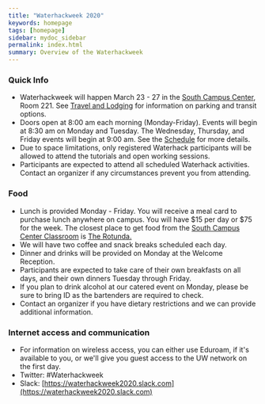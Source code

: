 ```yaml
---
title: "Waterhackweek 2020"
keywords: homepage
tags: [homepage]
sidebar: mydoc_sidebar
permalink: index.html
summary: Overview of the Waterhackweek
---
```

### Quick Info
- Waterhackweek will happen March 23 - 27 in the [South Campus Center](https://www.google.com/maps/place/UW+South+Campus+Center/@47.6495125,-122.3129862,17z/data=!3m1!4b1!4m5!3m4!1s0x549014ec0573d0fd:0x92c36f77d79c29d7!8m2!3d47.6495089!4d-122.3107975), Room 221. See [Travel and Lodging](https://waterhackweek.github.io/wiki/travel_and_lodging.html) for information on parking and transit options.
- Doors open at 8:00 am each morning (Monday-Friday). Events will begin at 8:30 am on Monday and Tuesday. The Wednesday, Thursday, and Friday events will begin at 9:00 am. See the [Schedule](https://waterhackweek.github.io/schedule.html) for more details.
- Due to space limitations, only registered Waterhack participants will be allowed to attend the tutorials and open working sessions.
- Participants are expected to attend all scheduled Waterhack activities. Contact an organizer if any circumstances prevent you from attending.

### Food
- Lunch is provided Monday - Friday. You will receive a meal card to purchase lunch anywhere on campus. You will have $15 per day or $75 for the week. The closest place to get food from the [South Campus Center Classroom](https://www.google.com/maps/place/UW+South+Campus+Center/@47.6495125,-122.3129862,17z/data=!3m1!4b1!4m5!3m4!1s0x549014ec0573d0fd:0x92c36f77d79c29d7!8m2!3d47.6495089!4d-122.3107975) is [The Rotunda.](https://hfs.uw.edu/Eat/Dining-Locations/The-Rotunda) 
- We will have two coffee and snack breaks scheduled each day.
- Dinner and drinks will be provided on Monday at the Welcome Reception.
- Participants are expected to take care of their own breakfasts on all days, and their own dinners Tuesday through Friday.
- If you plan to drink alcohol at our catered event on Monday, please be sure to bring ID as the bartenders are required to check.
- Contact an organizer if you have dietary restrictions and we can provide additional information.

### Internet access and communication
- For information on wireless access, you can either use Eduroam, if it's available to you, or we'll give you guest access to the UW network on the first day.
- Twitter: #Waterhackweek
- Slack: [https://waterhackweek2020.slack.com](https://waterhackweek2020.slack.com)



<!---
### Pre-event preparation:
- Please review our [Code of Conduct](https://github.com/waterhackweek/ghw2017/wiki/Code-of-Conduct).
- Please arrive with your laptop ready for tutorial and project work, following our instructions [here](https://waterhackweek.github.io/preliminary/). Contact us on Slack (#preliminary_setup) if you have any difficulties. Checklist:
    - [X] Do you have a working local version of Python installed (using conda?).
    - [X] Did you sign up for a Google Earth Engine account?
    - [X] Do you have a GitHub account?
    - [X] Did you successfully spin up a jupyter notebook in [Waterhackweek Jupyter Hub](https://jupyterhub.cloudmaven.org/)?
- If you haven't done so already, please add your name to the [Participants List](Participants) page (send information to @emily_keller on slack)
- Review the [Project Guidelines](Project-Guidelines) and begin communicating with organizers and other participants about possible project ideas

--->
